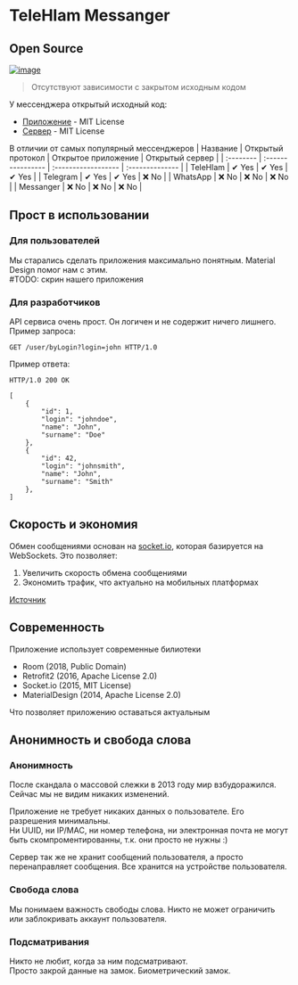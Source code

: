 # TeleHlam Messanger
## Open Source
[![image](https://opensource.org/files/osi_keyhole_300X300_90ppi_0.png)](https://opensource.org/licenses/MIT)


> Отсутствуют зависимости с закрытом исходным кодом

У мессенджера открытый исходный код:
* [Приложение](https://github.com/xDiaym/hlam) - MIT License
* [Сервер](https://github.com/xDiaym/TeleHlamServer) - MIT License

В отличии от самых популярный мессенджеров
| Название  | Открытый протокол | Открытое приложение | Открытый сервер |
| :-------- | :---------------- | :------------------ | :-------------- |
| TeleHlam  | ✔  Yes            | ✔  Yes             | ✔  Yes          |
| Telegram  | ✔  Yes            | ✔  Yes             | ❌ No           |
| WhatsApp   | ❌ No             | ❌ No              | ❌ No           |
| Messanger | ❌ No             | ❌ No              | ❌ No           |


## Прост в использовании
### Для пользователей

Мы старались сделать приложения максимально понятным.
Material Design помог нам с этим.  
#TODO: скрин нашего приложения


### Для разработчиков

API сервиса очень прост. Он логичен и не содержит ничего лишнего.  
Пример запроса:
```
GET /user/byLogin?login=john HTTP/1.0
```
Пример ответа:
```
HTTP/1.0 200 OK

[
    {
        "id": 1,
        "login": "johndoe",
        "name": "John",
        "surname": "Doe"
    },
    {
        "id": 42,
        "login": "johnsmith",
        "name": "John",
        "surname": "Smith"
    },
]
```


## Скорость и экономия

Обмен сообщениями основан на [socket.io](https://socket.io/), которая базируется на WebSockets. Это позволяет:
1. Увеличить скорость обмена сообщениями
2. Экономить трафик, что актуально на мобильных платформах

[Источник](https://developerinsider.co/difference-between-http-and-http-2-0-websocket/)


## Современность
Приложение использует современные билиотеки
* Room (2018, Public Domain)
* Retrofit2 (2016, Apache License 2.0)
* Socket.io (2015, MIT License)
* MaterialDesign (2014, Apache License 2.0)

Что позволяет приложению оставаться актуальным


## Анонимность и свобода слова

### Анонимность
После скандала о массовой слежки в 2013 году мир взбудоражился.
Сейчас мы не видим никаких изменений.  

Приложение не требует никаких данных о пользователе. Его разрешения минимальны.  
Ни UUID, ни IP/MAC, ни номер телефона, ни электронная почта не могут быть скомпроментированны, т.к. они просто не нужны :)

Сервер так же не хранит сообщений пользователя, а просто перенаправляет сообщения. Все хранится на устройстве пользователя.

### Свобода слова
Мы понимаем важность свободы слова.
Никто не может ограничить или заблокривать аккаунт пользователя.

### Подсматривания
Никто не любит, когда за ним подсматривают.  
Просто закрой данные на замок. Биометрический замок.
